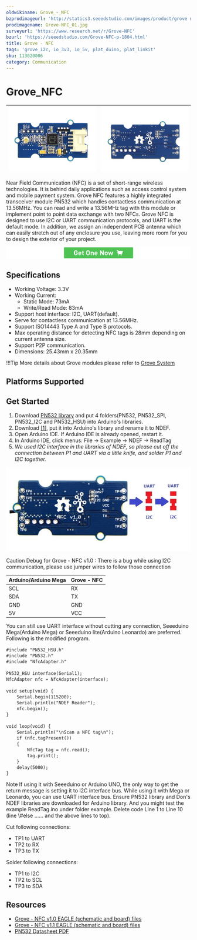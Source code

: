 ```yaml
---
oldwikiname: Grove_-_NFC
bzprodimageurl: 'http://statics3.seeedstudio.com/images/product/grove nfc.jpg'
prodimagename: Grove-NFC_01.jpg
surveyurl: 'https://www.research.net/r/Grove-NFC'
bzurl: 'https://seeedstudio.com/Grove-NFC-p-1804.html'
title: Grove - NFC
tags: 'grove_i2c, io_3v3, io_5v, plat_duino, plat_linkit'
sku: 113020006
category: Communication
---
```


# Grove\_NFC

| ![](https://raw.githubusercontent.com/SeeedDocument/Grove-NFC/master/img/Grove-NFC_01.jpg) | ![](https://raw.githubusercontent.com/SeeedDocument/Grove-NFC/master/img/Grove-NFC_02.jpg) |
| :--- | :--- |


Near Field Communication \(NFC\) is a set of short-range wireless technologies. It is behind daily applications such as access control system and mobile payment system. Grove NFC features a highly integrated transceiver module PN532 which handles contactless communication at 13.56MHz. You can read and write a 13.56MHz tag with this module or implement point to point data exchange with two NFCs. Grove NFC is designed to use I2C or UART communication protocols, and UART is the default mode. In addition, we assign an independent PCB antenna which can easily stretch out of any enclosure you use, leaving more room for you to design the exterior of your project.

[![](https://raw.githubusercontent.com/SeeedDocument/common/master/Get_One_Now_Banner.png)](http://www.seeedstudio.com/Grove-NFC-p-1804.html)

## Specifications

* Working Voltage: 3.3V
* Working Current:
  * Static Mode: 73mA
  * Write/Read Mode: 83mA
* Support host interface: I2C, UART\(default\).
* Serve for contactless communication at 13.56MHz.
* Support ISO14443 Type A and Type B protocols.
* Max operating distance for detecting NFC tags is 28mm depending on current antenna size.
* Support P2P communication.
* Dimensions: 25.43mm x 20.35mm

!!!Tip More details about Grove modules please refer to [Grove System](http://wiki.seeed.cc/Grove_System/)

## Platforms Supported

## Get Started

1. Download [PN532 library](https://github.com/Seeed-Studio/PN532) and put 4 folders\(PN532, PN532\_SPI, PN532\_I2C and PN532\_HSU\) into Arduino's libraries.
2. Download [\[1\]](https://github.com/Seeed-Studio/Grove-NFC-libraries-Part), put it into Arduino's library and rename it to NDEF.
3. Open Arduino IDE. If Arduino IDE is already opened, restart it.
4. In Arduino IDE, click menus: File -&gt; Example -&gt; NDEF -&gt; ReadTag
5. _We used I2C interface in the libraries of NDEF, so please cut off the connection between P1 and UART via a little knife, and solder P1 and I2C together._

![](https://raw.githubusercontent.com/SeeedDocument/Grove-NFC/master/img/NFC_cutAndsolder.jpg)

Caution Debug for Grove - NFC v1.0 : There is a bug while using I2C communication, please use jumper wires to follow those connection

| Arduino/Arduino Mega | Grove - NFC |
| :--- | :--- |
| SCL | RX |
| SDA | TX |
| GND | GND |
| 5V | VCC |

You can still use UART interface without cutting any connection, Seeeduino Mega\(Arduino Mega\) or Seeeduino lite\(Arduino Leonardo\) are preferred. Following is the modified program.

```text
#include "PN532_HSU.h"
#include "PN532.h"
#include "NfcAdapter.h"

PN532_HSU interface(Serial1);
NfcAdapter nfc = NfcAdapter(interface);

void setup(void) {
    Serial.begin(115200);
    Serial.println("NDEF Reader");
    nfc.begin();
}

void loop(void) {
    Serial.println("\nScan a NFC tag\n");
    if (nfc.tagPresent())
    {
        NfcTag tag = nfc.read();
        tag.print();
    }
    delay(5000);
}
```

Note If using it with Seeeduino or Arduino UNO, the only way to get the return message is setting it to I2C interface bus. While using it with Mega or Leonardo, you can use UART interface bus. Ensure PN532 library and Don's NDEF libraries are downloaded for Arduino library. And you might test the example ReadTag.ino under folder example. Delete code Line 1 to Line 10 \(line \\#else ...... and the above lines to top\).

Cut following connections:

* TP1 to UART
* TP2 to RX
* TP3 to TX

Solder following connections:

* TP1 to I2C
* TP2 to SCL
* TP3 to SDA

## Resources

* [Grove - NFC v1.0 EAGLE \(schematic and board\) files](https://raw.githubusercontent.com/SeeedDocument/Grove-NFC/master/res/Grove-NFC.zip)
* [Grove - NFC v1.1 EAGLE \(schematic and board\) files](https://raw.githubusercontent.com/SeeedDocument/Grove-NFC/master/res/Grove-NFC_v1.1.zip)
* [PN532 Datasheet PDF](https://raw.githubusercontent.com/SeeedDocument/Grove-NFC/master/res/PN532.pdf)

